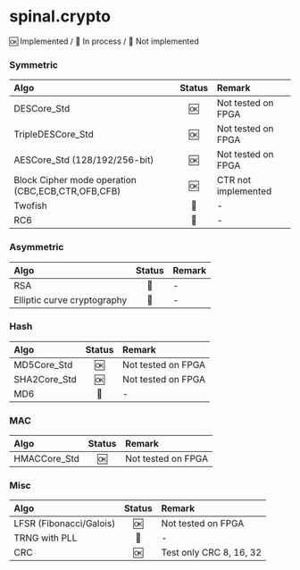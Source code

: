 
# spinal.crypto


:ok: Implemented /
:arrows_counterclockwise: In process /
:no_entry_sign: Not implemented 

### Symmetric

| Algo                                               |  Status                    | Remark              |
|:-------------------------------------------------- |:--------------------------:|:------------------- |
| DESCore_Std                                        |  :ok:                      |  Not tested on FPGA |
| TripleDESCore_Std                                  |  :ok:                      |  Not tested on FPGA |
| AESCore_Std (128/192/256-bit)                      |  :ok:                      |  Not tested on FPGA |
| Block Cipher mode operation (CBC,ECB,CTR,OFB,CFB)  |  :ok:                      |  CTR not implemented|
| Twofish                                            |  :no_entry_sign:           |  -                  |
| RC6                                                |  :no_entry_sign:           |  -                  |


### Asymmetric 

| Algo                                               |  Status                    | Remark              |
|:-------------------------------------------------- |:--------------------------:|:------------------- |
| RSA                                                |  :no_entry_sign:           |  -                  |
| Elliptic curve cryptography                        |  :no_entry_sign:           |  -                  |



### Hash 

| Algo                                               |  Status                    | Remark              |
|:-------------------------------------------------- |:--------------------------:|:------------------- |
| MD5Core_Std                                        |  :ok:                      |  Not tested on FPGA |
| SHA2Core_Std                                       |  :ok:                      |  Not tested on FPGA |
| MD6                                                |  :no_entry_sign:           |  -                  |

### MAC

| Algo                                               |  Status                    | Remark              |
|:-------------------------------------------------- |:--------------------------:|:------------------- |
| HMACCore_Std                                       |  :ok:                      |  Not tested on FPGA |  


### Misc

| Algo                                               |  Status                    | Remark              |
|:-------------------------------------------------- |:--------------------------:|:------------------- |
| LFSR (Fibonacci/Galois)                            |  :ok:                      |  Not tested on FPGA |
| TRNG with PLL                                      |  :no_entry_sign:           |  -                  |
| CRC                                                |  :ok:                      |  Test only CRC 8, 16, 32 |





